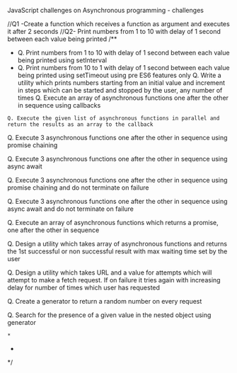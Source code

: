 JavaScript challenges on Asynchronous programming - challenges


  //Q1 -Create a function which receives a function as argument and executes it after 2 seconds
  //Q2- Print numbers from 1 to 10 with delay of 1 second between each value being printed
  /**
   * Q. Print numbers from 1 to 10 with delay of 1 second between each value being printed using setInterval
   * Q. Print numbers from 10 to 1 with delay of 1 second between each value being printed using setTimeout using pre ES6 features only
    Q. Write a utility which prints numbers starting from an initial value and increment in steps which can be started and stopped by the user, any number of times
    Q. Execute an array of asynchronous functions one after the other in sequence using callbacks

    Q. Execute the given list of asynchronous functions in parallel and return the results as an array to the callback

Q. Execute 3 asynchronous functions one after the other in sequence using promise chaining

Q. Execute 3 asynchronous functions one after the other in sequence using async await

Q. Execute 3 asynchronous functions one after the other in sequence using promise chaining and do not terminate on failure

Q. Execute 3 asynchronous functions one after the other in sequence using async await and do not terminate on failure

Q. Execute an array of asynchronous functions which returns a promise, one after the other in sequence

Q. Design a utility which takes array of asynchronous functions and returns the 1st successful or non successful result with max waiting time set by the user

Q. Design a utility which takes URL and a value for attempts which will attempt to make a fetch request. If on failure it tries again with increasing delay for number of times which user has requested

Q. Create a generator to return a random number on every request

Q. Search for the presence of a given value in the nested object using generator

    * 
   * 
   */